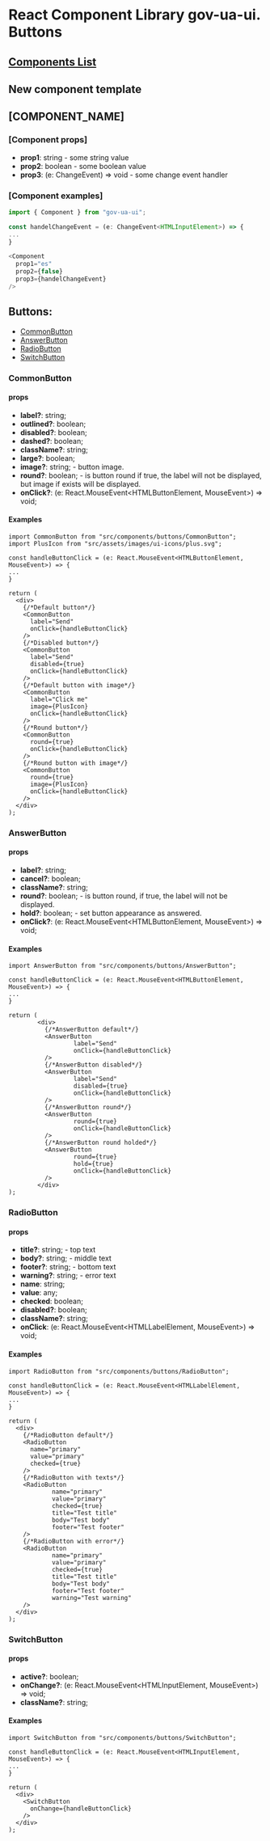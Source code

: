 # React Component Library gov-ua-ui. Buttons

## [Components List](COMPONENTS_LIST.md)

## New component template

## [COMPONENT_NAME]

### [Component props]

- **prop1**: string - some string value
- **prop2**: boolean - some boolean value
- **prop3**: (e: ChangeEvent<HTMLInputElement>) => void - some change event handler

### [Component examples]

```js
import { Component } from "gov-ua-ui";

const handelChangeEvent = (e: ChangeEvent<HTMLInputElement>) => {
...
}

<Component
  prop1="es"
  prop2={false}
  prop3={handelChangeEvent}
/>
```

## Buttons:

- [CommonButton](#markdown-header-CommonButton)
- [AnswerButton](#markdown-header-AnswerButton)
- [RadioButton](#markdown-header-RadioButton)
- [SwitchButton](#markdown-header-SwitchButton)

### CommonButton

#### props

- **label?**: string;
- **outlined?**: boolean;
- **disabled?**: boolean;
- **dashed?**: boolean;
- **className?**: string;
- **large?**: boolean;
- **image?**: string; - button image.
- **round?**: boolean; - is button round if true, the label will not be displayed, but image if exists will be
  displayed.
- **onClick?**: (e: React.MouseEvent<HTMLButtonElement, MouseEvent>) => void;

#### Examples

```tsx
import CommonButton from "src/components/buttons/CommonButton";
import PlusIcon from "src/assets/images/ui-icons/plus.svg";

const handleButtonClick = (e: React.MouseEvent<HTMLButtonElement, MouseEvent>) => {
...
}

return (
  <div>
    {/*Default button*/}
    <CommonButton
      label="Send"
      onClick={handleButtonClick}
    />
    {/*Disabled button*/}
    <CommonButton
      label="Send"
      disabled={true}
      onClick={handleButtonClick}
    />
    {/*Default button with image*/}
    <CommonButton
      label="Click me"
      image={PlusIcon}
      onClick={handleButtonClick}
    />
    {/*Round button*/}
    <CommonButton
      round={true}
      onClick={handleButtonClick}
    />
    {/*Round button with image*/}
    <CommonButton
      round={true}
      image={PlusIcon}
      onClick={handleButtonClick}
    />
  </div>
);
```

### AnswerButton

#### props

- **label?**: string;
- **cancel?**: boolean;
- **className?**: string;
- **round?**: boolean; - is button round, if true, the label will not be displayed.
- **hold?**: boolean; - set button appearance as answered.
- **onClick?**: (e: React.MouseEvent<HTMLButtonElement, MouseEvent>) => void;

#### Examples

```tsx
import AnswerButton from "src/components/buttons/AnswerButton";

const handleButtonClick = (e: React.MouseEvent<HTMLButtonElement, MouseEvent>) => {
...
}

return (
        <div>
          {/*AnswerButton default*/}
          <AnswerButton
                  label="Send"
                  onClick={handleButtonClick}
          />
          {/*AnswerButton disabled*/}
          <AnswerButton
                  label="Send"
                  disabled={true}
                  onClick={handleButtonClick}
          />
          {/*AnswerButton round*/}
          <AnswerButton
                  round={true}
                  onClick={handleButtonClick}
          />
          {/*AnswerButton round holded*/}
          <AnswerButton
                  round={true}
                  hold={true}
                  onClick={handleButtonClick}
          />
        </div>
);
```

### RadioButton

#### props

- **title?**: string; - top text
- **body?**: string; - middle text
- **footer?**: string; - bottom text
- **warning?**: string; - error text
- **name**: string;
- **value**: any;
- **checked**: boolean;
- **disabled?**: boolean;
- **className?**: string;
- **onClick**: (e: React.MouseEvent<HTMLLabelElement, MouseEvent>) => void;

#### Examples

```tsx
import RadioButton from "src/components/buttons/RadioButton";

const handleButtonClick = (e: React.MouseEvent<HTMLLabelElement, MouseEvent>) => {
...
}

return (
  <div>
    {/*RadioButton default*/}
    <RadioButton
      name="primary"
      value="primary"
      checked={true}
    />
    {/*RadioButton with texts*/}
    <RadioButton
            name="primary"
            value="primary"
            checked={true}
            title="Test title"
            body="Test body"
            footer="Test footer"
    />
    {/*RadioButton with error*/}
    <RadioButton
            name="primary"
            value="primary"
            checked={true}
            title="Test title"
            body="Test body"
            footer="Test footer"
            warning="Test warning"
    />
  </div>
);
```

### SwitchButton

#### props

- **active?**: boolean;
- **onChange?**: (e: React.MouseEvent<HTMLInputElement, MouseEvent>) => void;
- **className?**: string; 

#### Examples

```tsx
import SwitchButton from "src/components/buttons/SwitchButton";

const handleButtonClick = (e: React.MouseEvent<HTMLInputElement, MouseEvent>) => {
...
}

return (
  <div>
    <SwitchButton
      onChange={handleButtonClick}
    />
  </div>
);
```

